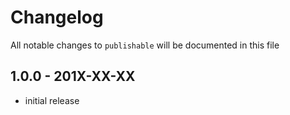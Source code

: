 # Changelog

All notable changes to `publishable` will be documented in this file

## 1.0.0 - 201X-XX-XX

- initial release
